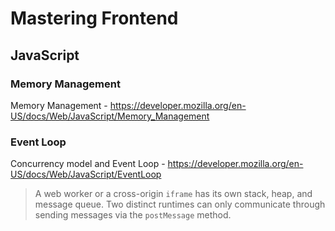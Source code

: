 # Mastering Frontend

## JavaScript

### Memory Management
Memory Management - https://developer.mozilla.org/en-US/docs/Web/JavaScript/Memory_Management

### Event Loop
Concurrency model and Event Loop - https://developer.mozilla.org/en-US/docs/Web/JavaScript/EventLoop

>A web worker or a cross-origin `iframe` has its own stack, heap, and message queue. Two distinct runtimes can only communicate through sending messages via the `postMessage` method.
